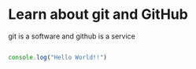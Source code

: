 # Learn about git and GitHub

git is a software and github is a service

```javascript

console.log("Hello World!!")
```
